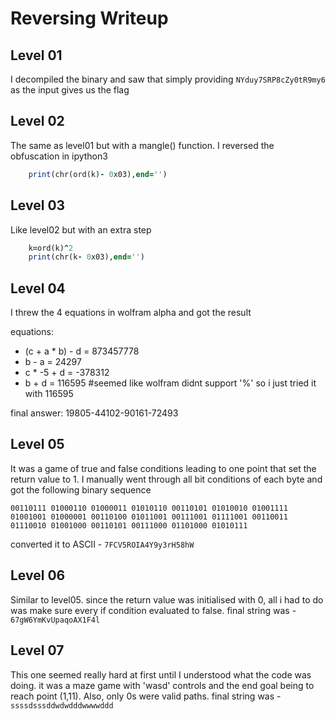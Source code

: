 # Reversing Writeup

## **Level 01**

I decompiled the binary and saw that simply providing `NYduy7SRP8cZy0tR9my6` as the input gives us the flag

## **Level 02**

The same as level01 but with a mangle() function. I reversed the obfuscation in ipython3

```for k in key:
    print(chr(ord(k)- 0x03),end='')

```
## **Level 03**

Like level02 but with an extra step

```for k in key:
    k=ord(k)^2
    print(chr(k- 0x03),end='')

```

## **Level 04**

I threw the 4 equations in wolfram alpha and got the result

equations:

* (c + a * b) - d = 873457778
* b - a = 24297
* c * -5 + d = -378312
* b + d = 116595 #seemed like wolfram didnt support '%' so i just tried it with 116595

final answer: 19805-44102-90161-72493

## **Level 05**

It was a game of true and false conditions leading to one point that set the return value to 1. I manually went through all bit conditions of each byte and got the following binary sequence

`00110111 01000110 01000011 01010110 00110101 01010010 01001111 01001001 01000001 00110100 01011001 00111001 01111001 00110011 01110010 01001000 00110101 00111000 01101000 01010111
`

converted it to ASCII - `7FCV5ROIA4Y9y3rH58hW`

## **Level 06**

Similar to level05. since the return value was initialised with 0, all i had to do was make sure every if condition evaluated to false. final string was - `67gW6YmKvUpaqoAX1F4l`

## **Level 07**

This one seemed really hard at first until I understood what the code was doing. it was a maze game with 'wasd' controls and the end goal being to reach point (1,11). Also, only 0s were valid paths. final string was - `ssssdsssddwdwdddwwwwddd`
